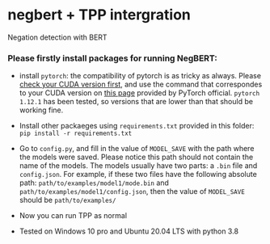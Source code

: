 # negbert + TPP intergration

Negation detection with BERT

### Please firstly install packages for running NegBERT:

- install ```pytorch```: the compatibility of pytorch is as tricky as always. 
Please [check your CUDA version first](https://stackoverflow.com/questions/9727688/how-to-get-the-cuda-version), 
and use the command that correspondes to your CUDA version on [this page](https://pytorch.org/get-started/previous-versions/) 
provided by PyTorch official. ```pytorch 1.12.1``` has been tested, so versions that are lower than that should be working fine.

- Install other packaeges using ```requirements.txt``` provided in this folder: ```pip install -r requirements.txt```

- Go to ```config.py```, and fill in the value of ```MODEL_SAVE``` with the path where the models were saved. 
Please notice this path should not contain the name of the models. 
The models usually have two parts: a ```.bin``` file and ```config.json```. 
For example, if these two files have the following absolute path: ```path/to/examples/model1/mode.bin``` 
and ```path/to/examples/model1/config.json```, then the value of ```MODEL_SAVE``` should be ```path/to/examples/```

- Now you can run TPP as normal

- Tested on Windows 10 pro and Ubuntu 20.04 LTS with python 3.8

